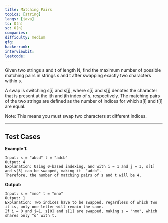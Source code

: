 ```yaml
---
title: Matching Pairs
topics: [string]
langs: [java]
tc: O(n)
sc: O(n)
companies: 
difficulty: medium
gfg: 
hackerrank: 
interviewbit: 
leetcode: 
---
```


Given two strings s and t of length N, 
find the maximum number of possible matching pairs in strings s and t after swapping exactly two characters within s.

A swap is switching s[i] and s[j], 
where s[i] and s[j] denotes the character that is present at the ith and jth index of s, respectively. 
The matching pairs of the two strings are defined as the number of indices for which s[i] and t[i] are equal.

Note: This means you must swap two characters at different indices.

---

## Test Cases

**Example 1:** 
```
Input: s = "abcd" t = "adcb"
Output: 4
Explanation: Using 0-based indexing, and with i = 1 and j = 3, s[1] and s[3] can be swapped, making it  "adcb".
Therefore, the number of matching pairs of s and t will be 4.
```

**Output:** 
```
Input: s = "mno" t = "mno"
Output: 1
Explanation: Two indices have to be swapped, regardless of which two it is, only one letter will remain the same. 
If i = 0 and j=1, s[0] and s[1] are swapped, making s = "nmo", which shares only "o" with t.
```